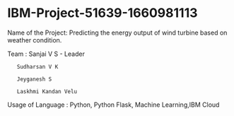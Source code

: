 # IBM-Project-51639-1660981113

Name of the Project:  Predicting the energy output of wind turbine based on weather condition.

Team : Sanjai V S - Leader

       Sudharsan V K 
       
       Jeyganesh S
       
       Laskhmi Kandan Velu
       
Usage of Language : Python, Python Flask, Machine Learning,IBM Cloud



